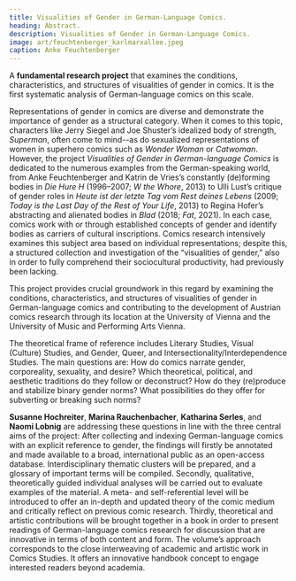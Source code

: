```yaml
---
title: Visualities of Gender in German-Language Comics.
heading: Abstract.
description: Visualities of Gender in German-Language Comics.
image: art/feuchtenberger_karlmarxallee.jpeg
caption: Anke Feuchtenberger
---
```


A **fundamental research project** that examines the conditions, characteristics, and structures of visualities of gender in comics. It is the first systematic analysis of German-language comics on this scale.

<!--more-->

Representations of gender in comics are diverse and demonstrate the importance of gender as a structural category. When it comes to this topic, characters like Jerry Siegel and Joe Shuster’s idealized body of strength, _Superman_, often come to mind--as do sexualized representations of women in superhero comics such as _Wonder Woman_ or _Catwoman_. However, the project _Visualities of Gender in German-language Comics_ is dedicated to the numerous examples from the German-speaking world, from Anke Feuchtenberger and Katrin de Vries’s constantly (de)forming bodies in _Die Hure H_ (1996–2007; _W the Whore_, 2013) to Ulli Lust’s critique of gender roles in _Heute ist der letzte Tag vom Rest deines Lebens_ (2009; _Today is the Last Day of the Rest of Your Life_, 2013) to Regina Hofer’s abstracting and alienated bodies in _Blad_ (2018; _Fat_, 2021). In each case, comics work with or through established concepts of gender and identify bodies as carriers of cultural inscriptions. Comics research intensively examines this subject area based on individual representations; despite this, a structured collection and investigation of the “visualities of gender,” also in order to fully comprehend their sociocultural productivity, had previously been lacking.

This project provides crucial groundwork in this regard by examining the conditions, characteristics, and structures of visualities of gender in German-language comics and contributing to the development of Austrian comics research through its location at the University of Vienna and the University of Music and Performing Arts Vienna. 

The theoretical frame of reference includes Literary Studies, Visual (Culture) Studies, and Gender, Queer, and Intersectionality/Interdependence Studies. The main questions are: How do comics narrate gender, corporeality, sexuality, and desire? Which theoretical, political, and aesthetic traditions do they follow or deconstruct? How do they (re)produce and stabilize binary gender norms? What possibilities do they offer for subverting or breaking such norms?

**Susanne Hochreiter**, **Marina Rauchenbacher**, **Katharina Serles**, and **Naomi Lobnig** are addressing these questions in line with the three central aims of the project: After collecting and indexing German-language comics with an explicit reference to gender, the findings will firstly be annotated and made available to a broad, international public as an open-access database. Interdisciplinary thematic clusters will be prepared, and a glossary of important terms will be compiled. Secondly, qualitative, theoretically guided individual analyses will be carried out to evaluate examples of the material. A meta- and self-referential level will be introduced to offer an in-depth and updated theory of the comic medium and critically reflect on previous comic research. Thirdly, theoretical and artistic contributions will be brought together in a book in order to present readings of German-language comics research for discussion that are innovative in terms of both content and form. The volume’s approach corresponds to the close interweaving of academic and artistic work in Comics Studies. It offers an innovative handbook concept to engage interested readers beyond academia.
